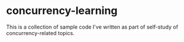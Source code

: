 # concurrency-learning

This is a collection of sample code I've written as part of self-study of concurrency-related topics.
